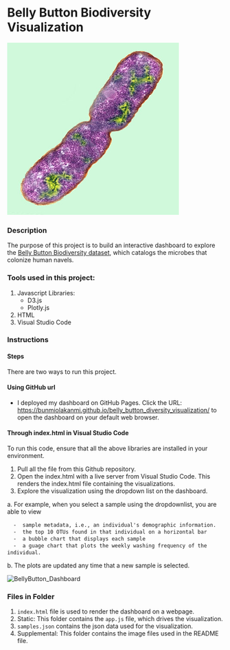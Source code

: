 # Belly Button Biodiversity Visualization

![Bacteria by filterforge.com](Supplemental/Images/bacteria.jpg)

### Description 
The purpose of this project is to build an interactive dashboard to explore the [Belly Button Biodiversity dataset](http://robdunnlab.com/projects/belly-button-biodiversity/), which catalogs the microbes that colonize human navels.

### Tools used in this project:
1.  Javascript
   Libraries:
      - D3.js
      - Plotly.js
2.  HTML
3.  Visual Studio Code

### Instructions


#### Steps
There are two ways to run this project.

#### Using GitHub url
*  I deployed my dashboard on GitHub Pages. Click the URL: https://bunmiolakanmi.github.io/belly_button_diversity_visualization/  to open the dashboard on your default web browser.

#### Through index.html in Visual Studio Code

To run this code, ensure that all the above libraries are installed in your environment.
1.  Pull all the file from this Github repository.
2.  Open the index.html with a live server from Visual Studio Code. This renders the index.html file containing the visualizations.
3.  Explore the visualization using the dropdown list on the dashboard.
  
  a.  For example, when you select a sample using the dropdownlist, you are able to view 
  
      -  sample metadata, i.e., an individual's demographic information.  
      -  the top 10 OTUs found in that individual on a horizontal bar  
      -  a bubble chart that displays each sample 
      -  a guage chart that plots the weekly washing frequency of the individual. 
     
  b. The plots are updated any time that a new sample is selected.
  
<img width="634" alt="BellyButton_Dashboard" src="https://user-images.githubusercontent.com/71471355/113067785-3ec3f780-917a-11eb-99c9-a160f487385c.png">
  
### Files in Folder
1.  `index.html` file is used to render the dashboard on a webpage.
2.  Static: This folder contains the `app.js` file, which drives the visualization.
3.  `samples.json` contains the json data used for the visualization.
4.  Supplemental: This folder contains the image files used in the README file.
